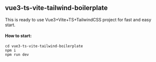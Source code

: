 ## vue3-ts-vite-tailwind-boilerplate
This is ready to use Vue3+Vite+TS+TailwindCSS project for fast and easy start.

#### How to start:
    cd vue3-ts-vite-tailwind-boilerplate
    npm i
    npm run dev
